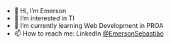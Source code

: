 - 👋 Hi, I’m Emerson
- 👀 I’m interested in TI
- 🌱 I’m currently learning Web Development in PROA
- 📫 How to reach me: LinkedIn [@EmersonSebastião](https://www.linkedin.com/in/emerson-sebastiao/)

<!---
Emerson625/Emerson625 is a ✨ special ✨ repository because its `README.md` (this file) appears on your GitHub profile.
You can click the Preview link to take a look at your changes.
--->
